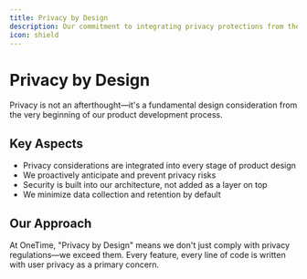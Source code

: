 ```yaml
---
title: Privacy by Design
description: Our commitment to integrating privacy protections from the ground up
icon: shield
---
```


# Privacy by Design

Privacy is not an afterthought—it's a fundamental design consideration from the very beginning of our product development process.

## Key Aspects

- Privacy considerations are integrated into every stage of product design
- We proactively anticipate and prevent privacy risks
- Security is built into our architecture, not added as a layer on top
- We minimize data collection and retention by default

## Our Approach

At OneTime, "Privacy by Design" means we don't just comply with privacy regulations—we exceed them. Every feature, every line of code is written with user privacy as a primary concern.
